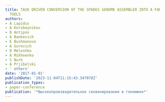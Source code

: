 ```yaml
---
title: TASK DRIVEN CONVERSION OF THE SPADES GENOME ASSEMBLER INTO A FAMILY OF SPADES
  TOOLS
authors:
- A Lapidus
- A Korobeynikov
- D Antipov
- A Bankevich
- E Bushmanova
- A Gurevich
- D Meleshko
- A Mikheenko
- S Nurk
- A Prjibelski
- ' others'
date: '2017-01-01'
publishDate: '2023-11-04T11:15:43.347078Z'
publication_types:
- paper-conference
publication: '*Высокопроизводительное секвенирование в геномике*'
---
```


